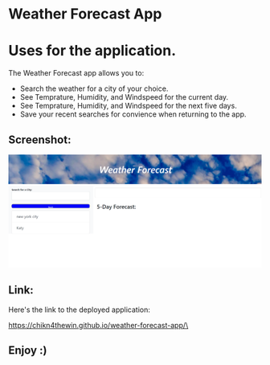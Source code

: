 # Weather Forecast App

# Uses for the application.
The Weather Forecast app allows you to:
- Search the weather for a city of your choice.
- See Temprature, Humidity, and Windspeed for the current day.
- See Temprature, Humidity, and Windspeed for the next five days.
- Save your recent searches for convience when returning to the app.

## Screenshot: 

![image](./assets/images/Screenshot%20(9).png)

## Link:

Here's the link to the deployed application:

https://chikn4thewin.github.io/weather-forecast-app/\

## Enjoy :)